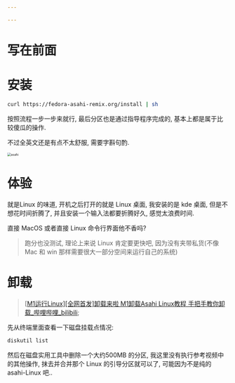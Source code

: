 ```yaml
---

---
```


# 写在前面



# 安装

```bash
curl https://fedora-asahi-remix.org/install | sh
```

按照流程一步一步来就行, 最后分区也是通过指导程序完成的, 基本上都是属于比较傻瓜的操作. 

不过全英文还是有点不太舒服, 需要字斟句酌. 

<img src="https://cdn.jsdelivr.net/gh/zorchp/blogimage/macos-asahi-fedora-install-steps.jpg" alt="asahi" style="zoom:50%;" />

# 体验

就是Linux 的味道, 开机之后打开的就是 Linux 桌面, 我安装的是 kde 桌面, 但是不想花时间折腾了, 并且安装一个输入法都要折腾好久, 感觉太浪费时间. 

直接 MacOS 或者直接 Linux 命令行界面他不香吗?

>   跑分也没测试, 理论上来说 Linux 肯定要更快吧, 因为没有夹带私货(不像 Mac 和 win 那样需要很大一部分空间来运行自己的系统)

# 卸载

>   [[M1运行Linux\][全网首发]卸载来啦 M1卸载Asahi Linux教程 手把手教你卸载_哔哩哔哩_bilibili](https://www.bilibili.com/video/BV173411H7ja/?vd_source=0c1bebd4c4b9a0a90051ca715b0b2491);

先从终端里面查看一下磁盘挂载点情况:

```bash
diskutil list
```

然后在磁盘实用工具中删除一个大约500MB 的分区, 我这里没有执行参考视频中的其他操作, 抹去并合并那个 Linux 的引导分区就可以了, 可能因为不是纯的 asahi-Linux 吧..